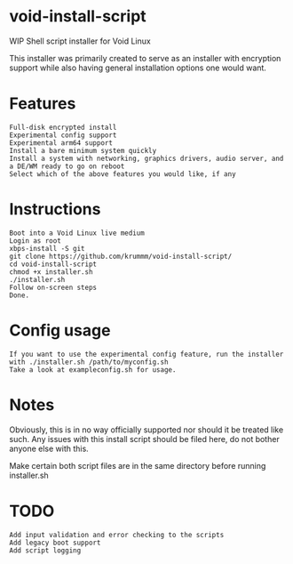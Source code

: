 # void-install-script
WIP Shell script installer for Void Linux

This installer was primarily created to serve as an installer with encryption support while also having general installation options one would want.

# Features
```
Full-disk encrypted install
Experimental config support
Experimental arm64 support
Install a bare minimum system quickly
Install a system with networking, graphics drivers, audio server, and a DE/WM ready to go on reboot
Select which of the above features you would like, if any
```

# Instructions
```
Boot into a Void Linux live medium
Login as root
xbps-install -S git
git clone https://github.com/krummm/void-install-script/
cd void-install-script
chmod +x installer.sh
./installer.sh
Follow on-screen steps
Done.
```
# Config usage
```
If you want to use the experimental config feature, run the installer with ./installer.sh /path/to/myconfig.sh
Take a look at exampleconfig.sh for usage.
```

# Notes
Obviously, this is in no way officially supported nor should it be treated like such. Any issues with this install script should be filed here, do not bother
anyone else with this.

Make certain both script files are in the same directory before running installer.sh

# TODO
```
Add input validation and error checking to the scripts
Add legacy boot support
Add script logging
```
